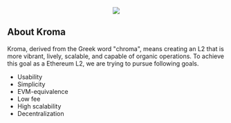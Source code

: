 <div align="center">
<img src="https://github.com/kroma-network/kroma-brand-kit/raw/main/assets/images/signature/Kroma-signature.svg"/>
</div>

## About Kroma

Kroma, derived from the Greek word "chroma", means creating an L2 that is more vibrant, lively, scalable, and capable of organic operations.
To achieve this goal as a Ethereum L2, we are trying to pursue following goals.

- Usability
- Simplicity
- EVM-equivalence
- Low fee
- High scalability
- Decentralization
